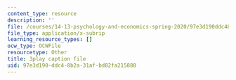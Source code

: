 ```yaml
---
content_type: resource
description: ''
file: /courses/14-13-psychology-and-economics-spring-2020/97e3d190ddc48b2a31afbd82fa215880_Lhtf6jFM8Vo.srt
file_type: application/x-subrip
learning_resource_types: []
ocw_type: OCWFile
resourcetype: Other
title: 3play caption file
uid: 97e3d190-ddc4-8b2a-31af-bd82fa215880
---
```

